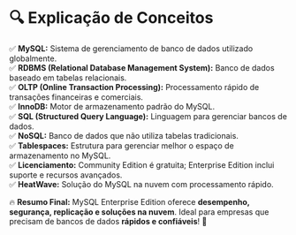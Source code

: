 # 🔍 **Explicação de Conceitos**

✅ **MySQL:** Sistema de gerenciamento de banco de dados utilizado globalmente.  
✅ **RDBMS (Relational Database Management System):** Banco de dados baseado em tabelas relacionais.  
✅ **OLTP (Online Transaction Processing):** Processamento rápido de transações financeiras e comerciais.  
✅ **InnoDB:** Motor de armazenamento padrão do MySQL.  
✅ **SQL (Structured Query Language):** Linguagem para gerenciar bancos de dados.  
✅ **NoSQL:** Banco de dados que não utiliza tabelas tradicionais.  
✅ **Tablespaces:** Estrutura para gerenciar melhor o espaço de armazenamento no MySQL.  
✅ **Licenciamento:** Community Edition é gratuita; Enterprise Edition inclui suporte e recursos avançados.  
✅ **HeatWave:** Solução do MySQL na nuvem com processamento rápido.  

🔥 **Resumo Final:** MySQL Enterprise Edition oferece **desempenho, segurança, replicação e soluções na nuvem**. Ideal para empresas que precisam de bancos de dados **rápidos e confiáveis**! 🚀